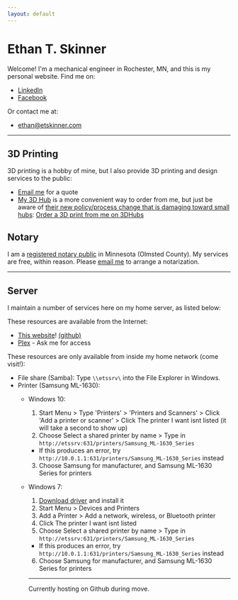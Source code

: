 ```yaml
---
layout: default
---
```


# Ethan T. Skinner
Welcome! I'm a mechanical engineer in Rochester, MN, and this is my personal website. Find me on:
- [LinkedIn](http://lnkd.in/v55KCt)
- [Facebook](https://www.facebook.com/etskinner)

Or contact me at:
- [ethan@etskinner.com](mailto:ethan@etskinner.com)

---

## 3D Printing

3D printing is a hobby of mine, but I also provide 3D printing and design services to the public: 
 - [Email me](mailto:3dprint@etskinner.com) for a quote
 - [My 3D Hub](https://www.3dhubs.com/service/181948) is a more convenient way to order from me, but just be aware of [their new policy/process change that is damaging toward small hubs](https://www.reddit.com/r/3Dprinting/comments/747slw/3dhubs_is_dead/):
<a href="https://www.3dhubs.com/service/181948" data-3dhubs-widget="button" data-hub-id="181948" data-type="orderWidget" data-color="green" data-size="normal" data-text="Order a 3D print from me on 3DHubs" >Order a 3D print from me on 3DHubs</a>
<script>!function(a,b,c,d){var e,g=(a.getElementsByTagName(b)[0],/^http:/.test(a.location)?"http":"https");a.getElementById(d)||(e=a.createElement(b),e.id=d,e.src=g+"://d3d4ig4df637nj.cloudfront.net/w/2.0.js",e.async=!0,a.body.appendChild(e))}(document,"script",1,"h3d-widgets-js");</script>

## Notary
I am a [registered notary public](https://notary.sos.state.mn.us/Notary/NotaryDetails?notaryMasterId=038fca28-1772-e711-8180-00155d01c6c6) in Minnesota (Olmsted County). My services are free, within reason. Please [email me](mailto:notary@etskinner.com) to arrange a notarization.

---

## Server
I maintain a number of services here on my home server, as listed below:

These resources are available from the Internet:
- [This website](index.html)! [(github)](https://github.com/etskinner/www.etskinner.com)
- [Plex](http://plex.etskinner.com/) - Ask me for access

These resources are only available from inside my home network (come visit!):
- File share (Samba): Type `\\etssrv\` into the File Explorer in Windows.
- Printer (Samsung ML-1630):
  - Windows 10:
    1. Start Menu > Type 'Printers' > 'Printers and Scanners' > Click 'Add a printer or scanner' > Click The printer I want isnt listed (it will take a second to show up)
    2. Choose Select a shared printer by name > Type in `http://etssrv:631/printers/Samsung_ML-1630_Series`
      - If this produces an error, try `http://10.0.1.1:631/printers/Samsung_ML-1630_Series` instead
    3. Choose Samsung for manufacturer, and Samsung ML-1630 Series for printers
  - Windows 7:
    1. [Download driver](http://www.samsungdrivers.net/samsung-ml-1630-driver/) and install it
    2. Start Menu > Devices and Printers
    3. Add a Printer > Add a network, wireless, or Bluetooth printer
    4. Click The printer I want isnt listed
    5. Choose Select a shared printer by name > Type in `http://etssrv:631/printers/Samsung_ML-1630_Series`
      - If this produces an error, try `http://10.0.1.1:631/printers/Samsung_ML-1630_Series` instead
    6. Choose Samsung for manufacturer, and Samsung ML-1630 Series for printers
    
    ---
    
    Currently hosting on Github during move.
